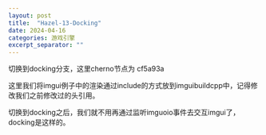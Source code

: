 ```yaml
---
layout: post
title:  "Hazel-13-Docking"
date: 2024-04-16
categories: 游戏引擎
excerpt_separator: ""
---
```


切换到docking分支，这里cherno节点为 cf5a93a

这里我们将imgui例子中的渲染通过include的方式放到imguibuildcpp中，记得修改我们之前修改过的头引用。

切换到docking之后，我们就不用再通过监听imguoio事件去交互imgui了，docking是这样的。
